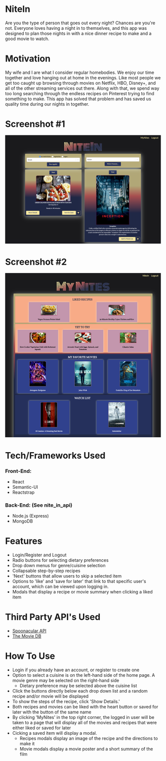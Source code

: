 # NiteIn
Are you the type of person that goes out every night? Chances are you're not. Everyone loves having a night in to themselves, and this app was designed to plan those nights in with a nice dinner recipe to make and a good movie to watch.

# Motivation
My wife and I are what I consider regular homebodies. We enjoy our time together and love hanging out at home in the evenings. Like most people we get too caught up browsing through movies on Netflix, HBO, Disney+, and all of the other streaming services out there. Along with that, we spend way too long searching through the endless recipes on Pinterest trying to find something to make. This app has solved that problem and has saved us quality time during our nights in together.

# Screenshot #1
![screenshot 1](./public/nitein.png)

# Screenshot #2
![screenshot 2](./public/nitein-mynites.png)

# Tech/Frameworks Used
### Front-End:
* React
* Semantic-UI
* Reactstrap

### Back-End: (See nite_in_api)
* Node.js (Express)
* MongoDB

# Features
* Login/Register and Logout
* Radio buttons for selecting dietary preferences
* Drop down menus for genre/cuisine selection
* Collapsable step-by-step recipes 
* 'Next' buttons that allow users to skip a selected item
* Options to 'like' and 'save for later' that link to that specific user's account, which can be viewed upon logging in.
* Modals that display a recipe or movie summary when clicking a liked item

# Third Party API's Used
* [Spoonacular API](https://spoonacular.com/food-api)
* [The Movie DB](https://www.themoviedb.org/documentation/api)

# How To Use
* Login if you already have an account, or register to create one
* Option to select a cuisine is on the left-hand side of the home page. A movie genre may be selected on the right-hand side
    * Dietary preference may be selected above the cuisine list
* Click the buttons directly below each drop down list and a random recipe and/or movie will be displayed
* To show the steps of the recipe, click 'Show Details.'
* Both recipes and movies can be liked with the heart button or saved for later with the button of the same name
* By clicking 'MyNites' in the top right corner, the logged in user will be taken to a page that will display all of the movies and recipes that were either liked or saved for later
* Cicking a saved item will display a modal.
    * Recipes modals display an image of the recipe and the directions to make it
    * Movie modals display a movie poster and a short summary of the film